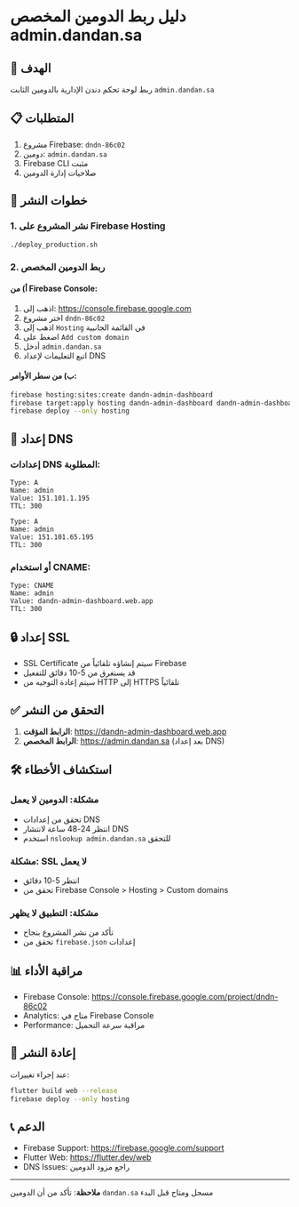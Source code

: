 # دليل ربط الدومين المخصص admin.dandan.sa

## 🎯 الهدف
ربط لوحة تحكم دندن الإدارية بالدومين الثابت `admin.dandan.sa`

## 📋 المتطلبات
1. مشروع Firebase: `dndn-86c02`
2. دومين: `admin.dandan.sa`
3. Firebase CLI مثبت
4. صلاحيات إدارة الدومين

## 🚀 خطوات النشر

### 1. نشر المشروع على Firebase Hosting
```bash
./deploy_production.sh
```

### 2. ربط الدومين المخصص

#### أ) من Firebase Console:
1. اذهب إلى: https://console.firebase.google.com
2. اختر مشروع `dndn-86c02`
3. اذهب إلى `Hosting` في القائمة الجانبية
4. اضغط على `Add custom domain`
5. أدخل `admin.dandan.sa`
6. اتبع التعليمات لإعداد DNS

#### ب) من سطر الأوامر:
```bash
firebase hosting:sites:create dandn-admin-dashboard
firebase target:apply hosting dandn-admin-dashboard dandn-admin-dashboard
firebase deploy --only hosting
```

## 🔧 إعداد DNS

### إعدادات DNS المطلوبة:
```
Type: A
Name: admin
Value: 151.101.1.195
TTL: 300

Type: A  
Name: admin
Value: 151.101.65.195
TTL: 300
```

### أو استخدام CNAME:
```
Type: CNAME
Name: admin
Value: dandn-admin-dashboard.web.app
TTL: 300
```

## 🔒 إعداد SSL
- SSL Certificate سيتم إنشاؤه تلقائياً من Firebase
- قد يستغرق من 5-10 دقائق للتفعيل
- سيتم إعادة التوجيه من HTTP إلى HTTPS تلقائياً

## ✅ التحقق من النشر
1. **الرابط المؤقت**: https://dandn-admin-dashboard.web.app
2. **الرابط المخصص**: https://admin.dandan.sa (بعد إعداد DNS)

## 🛠️ استكشاف الأخطاء

### مشكلة: الدومين لا يعمل
- تحقق من إعدادات DNS
- انتظر 24-48 ساعة لانتشار DNS
- استخدم `nslookup admin.dandan.sa` للتحقق

### مشكلة: SSL لا يعمل
- انتظر 5-10 دقائق
- تحقق من Firebase Console > Hosting > Custom domains

### مشكلة: التطبيق لا يظهر
- تأكد من نشر المشروع بنجاح
- تحقق من `firebase.json` إعدادات

## 📊 مراقبة الأداء
- Firebase Console: https://console.firebase.google.com/project/dndn-86c02
- Analytics: متاح في Firebase Console
- Performance: مراقبة سرعة التحميل

## 🔄 إعادة النشر
عند إجراء تغييرات:
```bash
flutter build web --release
firebase deploy --only hosting
```

## 📞 الدعم
- Firebase Support: https://firebase.google.com/support
- Flutter Web: https://flutter.dev/web
- DNS Issues: راجع مزود الدومين

---
**ملاحظة**: تأكد من أن الدومين `dandan.sa` مسجل ومتاح قبل البدء
